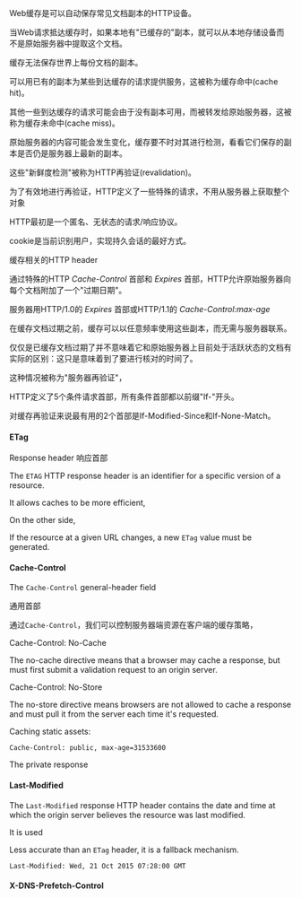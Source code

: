 Web缓存是可以自动保存常见文档副本的HTTP设备。

当Web请求抵达缓存时，如果本地有"已缓存的"副本，就可以从本地存储设备而不是原始服务器中提取这个文档。

缓存无法保存世界上每份文档的副本。

可以用已有的副本为某些到达缓存的请求提供服务，这被称为缓存命中(cache hit)。

其他一些到达缓存的请求可能会由于没有副本可用，而被转发给原始服务器，这被称为缓存未命中(cache miss)。

原始服务器的内容可能会发生变化，缓存要不时对其进行检测，看看它们保存的副本是否仍是服务器上最新的副本。

这些"新鲜度检测"被称为HTTP再验证(revalidation)。

为了有效地进行再验证，HTTP定义了一些特殊的请求，不用从服务器上获取整个对象

HTTP最初是一个匿名、无状态的请求/响应协议。

cookie是当前识别用户，实现持久会话的最好方式。

缓存相关的HTTP header

通过特殊的HTTP *Cache-Control* 首部和 *Expires* 首部，HTTP允许原始服务器向每个文档附加了一个"过期日期"。

服务器用HTTP/1.0的 *Expires* 首部或HTTP/1.1的 *Cache-Control:max-age* 

在缓存文档过期之前，缓存可以以任意频率使用这些副本，而无需与服务器联系。

仅仅是已缓存文档过期了并不意味着它和原始服务器上目前处于活跃状态的文档有实际的区别：这只是意味着到了要进行核对的时间了。

这种情况被称为"服务器再验证"，  

HTTP定义了5个条件请求首部，所有条件首部都以前缀"If-"开头。

对缓存再验证来说最有用的2个首部是If-Modified-Since和If-None-Match。

#### ETag

Response header 响应首部

The `ETAG` HTTP response header is an identifier for a specific version of a resource.

It allows caches to be more efficient, 

On the other side, 

If the resource at a given URL changes, a new `ETag` value must be generated.

#### Cache-Control

The `Cache-Control` general-header field 

通用首部

通过`Cache-Control`，我们可以控制服务器端资源在客户端的缓存策略，

Cache-Control: No-Cache

The no-cache directive means that a browser may cache a response, but must first submit a validation request to an origin server.

Cache-Control: No-Store

The no-store directive means browsers are not allowed to cache a response and must pull it from the server each time it's requested.

Caching static assets:

    Cache-Control: public, max-age=31533600

The private response 

#### Last-Modified

The `Last-Modified` response HTTP header contains the date and time at which the origin server believes the resource was last modified.

It is used 

Less accurate than an `ETag` header, it is a fallback mechanism.

    Last-Modified: Wed, 21 Oct 2015 07:28:00 GMT

#### X-DNS-Prefetch-Control